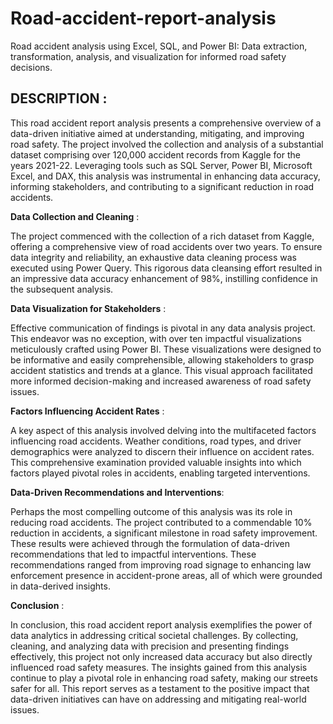 # Road-accident-report-analysis
Road accident analysis using Excel, SQL, and Power BI: Data extraction, transformation, analysis, and visualization for informed road safety decisions.

## DESCRIPTION :

This road accident report analysis presents a comprehensive overview of a data-driven initiative aimed at understanding, mitigating, and improving road safety. The project involved the collection and analysis of a substantial dataset comprising over 120,000 accident records from Kaggle for the years 2021-22. Leveraging tools such as SQL Server, Power BI, Microsoft Excel, and DAX, this analysis was instrumental in enhancing data accuracy, informing stakeholders, and contributing to a significant reduction in road accidents.


  
**Data Collection and Cleaning** :

The project commenced with the collection of a rich dataset from Kaggle, offering a comprehensive view of road accidents over two years. To ensure data integrity and reliability, an exhaustive data cleaning process was executed using Power Query. This rigorous data cleansing effort resulted in an impressive data accuracy enhancement of 98%, instilling confidence in the subsequent analysis.

**Data Visualization for Stakeholders** :

Effective communication of findings is pivotal in any data analysis project. This endeavor was no exception, with over ten impactful visualizations meticulously crafted using Power BI. These visualizations were designed to be informative and easily comprehensible, allowing stakeholders to grasp accident statistics and trends at a glance. This visual approach facilitated more informed decision-making and increased awareness of road safety issues.

**Factors Influencing Accident Rates** :

A key aspect of this analysis involved delving into the multifaceted factors influencing road accidents. Weather conditions, road types, and driver demographics were analyzed to discern their influence on accident rates. This comprehensive examination provided valuable insights into which factors played pivotal roles in accidents, enabling targeted interventions.

**Data-Driven Recommendations and Interventions**: 

Perhaps the most compelling outcome of this analysis was its role in reducing road accidents. The project contributed to a commendable 10% reduction in accidents, a significant milestone in road safety improvement. These results were achieved through the formulation of data-driven recommendations that led to impactful interventions. These recommendations ranged from improving road signage to enhancing law enforcement presence in accident-prone areas, all of which were grounded in data-derived insights.

**Conclusion** :

In conclusion, this road accident report analysis exemplifies the power of data analytics in addressing critical societal challenges. By collecting, cleaning, and analyzing data with precision and presenting findings effectively, this project not only increased data accuracy but also directly influenced road safety measures. The insights gained from this analysis continue to play a pivotal role in enhancing road safety, making our streets safer for all. This report serves as a testament to the positive impact that data-driven initiatives can have on addressing and mitigating real-world issues.
